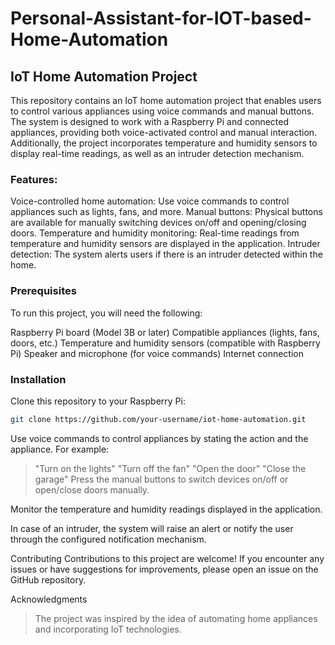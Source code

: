 # Personal-Assistant-for-IOT-based-Home-Automation

## IoT Home Automation Project
This repository contains an IoT home automation project that enables users to control various appliances using voice commands and manual buttons. The system is designed to work with a Raspberry Pi and connected appliances, providing both voice-activated control and manual interaction. Additionally, the project incorporates temperature and humidity sensors to display real-time readings, as well as an intruder detection mechanism.

<h3>Features:</h3>
Voice-controlled home automation: Use voice commands to control appliances such as lights, fans, and more.
Manual buttons: Physical buttons are available for manually switching devices on/off and opening/closing doors.
Temperature and humidity monitoring: Real-time readings from temperature and humidity sensors are displayed in the application.
Intruder detection: The system alerts users if there is an intruder detected within the home.

<h3>Prerequisites</h3>
To run this project, you will need the following:

Raspberry Pi board (Model 3B or later)
Compatible appliances (lights, fans, doors, etc.)
Temperature and humidity sensors (compatible with Raspberry Pi)
Speaker and microphone (for voice commands)
Internet connection


<h3>Installation</h3>
Clone this repository to your Raspberry Pi:

```bash
git clone https://github.com/your-username/iot-home-automation.git
```

Use voice commands to control appliances by stating the action and the appliance. For example:

> "Turn on the lights"
> "Turn off the fan"
> "Open the door"
> "Close the garage"
Press the manual buttons to switch devices on/off or open/close doors manually.

Monitor the temperature and humidity readings displayed in the application.

In case of an intruder, the system will raise an alert or notify the user through the configured notification mechanism.

Contributing
Contributions to this project are welcome! If you encounter any issues or have suggestions for improvements, please open an issue on the GitHub repository.

Acknowledgments
> The project was inspired by the idea of automating home appliances and incorporating IoT technologies.
